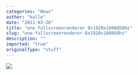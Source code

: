 ```yaml
---
categories: "News"
author: "kalle"
date: "2011-03-26"
title: "one Fullscreenrenderer 8x1920x1080@50Hz"
slug: "one-fullscreenrenderer-8x1920x108050hz"
description: ""
imported: "true"
originalType: "stuff"
---
```



![](8x1920x1080at50.png) 
